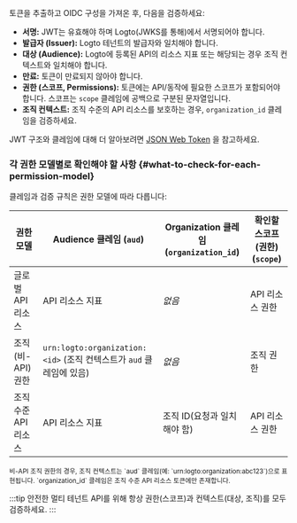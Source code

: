 토큰을 추출하고 OIDC 구성을 가져온 후, 다음을 검증하세요:

- **서명:** JWT는 유효해야 하며 Logto(JWKS를 통해)에서 서명되어야 합니다.
- **발급자 (Issuer):** Logto 테넌트의 발급자와 일치해야 합니다.
- **대상 (Audience):** Logto에 등록된 API의 리소스 지표 또는 해당되는 경우 조직 컨텍스트와 일치해야 합니다.
- **만료:** 토큰이 만료되지 않아야 합니다.
- **권한 (스코프, Permissions):** 토큰에는 API/동작에 필요한 스코프가 포함되어야 합니다. 스코프는 `scope` 클레임에 공백으로 구분된 문자열입니다.
- **조직 컨텍스트:** 조직 수준의 API 리소스를 보호하는 경우, `organization_id` 클레임을 검증하세요.

JWT 구조와 클레임에 대해 더 알아보려면 [JSON Web Token](https://auth.wiki/jwt) 을 참고하세요.

### 각 권한 모델별로 확인해야 할 사항 \{#what-to-check-for-each-permission-model}

클레임과 검증 규칙은 권한 모델에 따라 다릅니다:

| 권한 모델            | Audience 클레임 (`aud`)                                             | Organization 클레임 (`organization_id`) | 확인할 스코프(권한) (`scope`) |
| -------------------- | ------------------------------------------------------------------- | --------------------------------------- | ----------------------------- |
| 글로벌 API 리소스    | API 리소스 지표                                                     | _없음_                                  | API 리소스 권한               |
| 조직(비-API) 권한    | `urn:logto:organization:<id>` (조직 컨텍스트가 `aud` 클레임에 있음) | _없음_                                  | 조직 권한                     |
| 조직 수준 API 리소스 | API 리소스 지표                                                     | 조직 ID(요청과 일치해야 함)             | API 리소스 권한               |

<small>
  비-API 조직 권한의 경우, 조직 컨텍스트는 `aud` 클레임(예: `urn:logto:organization:abc123`)으로 표현됩니다.  
  `organization_id` 클레임은 조직 수준 API 리소스 토큰에만 존재합니다.
</small>

:::tip
안전한 멀티 테넌트 API를 위해 항상 권한(스코프)과 컨텍스트(대상, 조직)를 모두 검증하세요.
:::
